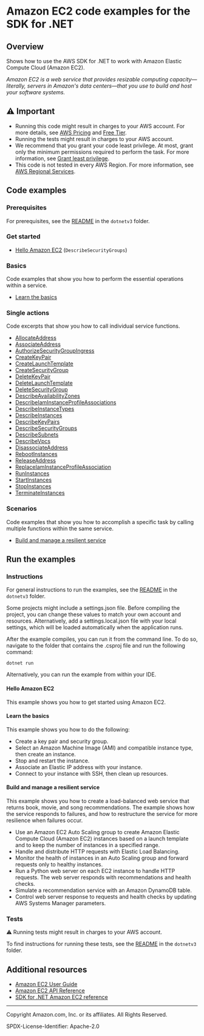 # Amazon EC2 code examples for the SDK for .NET

## Overview

Shows how to use the AWS SDK for .NET to work with Amazon Elastic Compute Cloud (Amazon EC2).

<!--custom.overview.start-->
<!--custom.overview.end-->

_Amazon EC2 is a web service that provides resizable computing capacity—literally, servers in Amazon's data centers—that you use to build and host your software systems._

## ⚠ Important

* Running this code might result in charges to your AWS account. For more details, see [AWS Pricing](https://aws.amazon.com/pricing/) and [Free Tier](https://aws.amazon.com/free/).
* Running the tests might result in charges to your AWS account.
* We recommend that you grant your code least privilege. At most, grant only the minimum permissions required to perform the task. For more information, see [Grant least privilege](https://docs.aws.amazon.com/IAM/latest/UserGuide/best-practices.html#grant-least-privilege).
* This code is not tested in every AWS Region. For more information, see [AWS Regional Services](https://aws.amazon.com/about-aws/global-infrastructure/regional-product-services).

<!--custom.important.start-->
<!--custom.important.end-->

## Code examples

### Prerequisites

For prerequisites, see the [README](../README.md#Prerequisites) in the `dotnetv3` folder.


<!--custom.prerequisites.start-->
<!--custom.prerequisites.end-->

### Get started

- [Hello Amazon EC2](Actions/HelloEC2.cs#L4) (`DescribeSecurityGroups`)


### Basics

Code examples that show you how to perform the essential operations within a service.

- [Learn the basics](Scenarios/EC2_Basics/EC2Basics.cs)


### Single actions

Code excerpts that show you how to call individual service functions.

- [AllocateAddress](Actions/EC2Wrapper.cs#L28)
- [AssociateAddress](Actions/EC2Wrapper.cs#L64)
- [AuthorizeSecurityGroupIngress](Actions/EC2Wrapper.cs#L107)
- [CreateKeyPair](Actions/EC2Wrapper.cs#L170)
- [CreateLaunchTemplate](../cross-service/ResilientService/AutoScalerActions/AutoScalerWrapper.cs#L263)
- [CreateSecurityGroup](Actions/EC2Wrapper.cs#L242)
- [DeleteKeyPair](Actions/EC2Wrapper.cs#L319)
- [DeleteLaunchTemplate](../cross-service/ResilientService/AutoScalerActions/AutoScalerWrapper.cs#L470)
- [DeleteSecurityGroup](Actions/EC2Wrapper.cs#L361)
- [DescribeAvailabilityZones](../cross-service/ResilientService/AutoScalerActions/AutoScalerWrapper.cs#L325)
- [DescribeIamInstanceProfileAssociations](../cross-service/ResilientService/AutoScalerActions/AutoScalerWrapper.cs#L574)
- [DescribeInstanceTypes](Actions/EC2Wrapper.cs#L531)
- [DescribeInstances](Actions/EC2Wrapper.cs#L474)
- [DescribeKeyPairs](Actions/EC2Wrapper.cs#L578)
- [DescribeSecurityGroups](Actions/EC2Wrapper.cs#L620)
- [DescribeSubnets](../cross-service/ResilientService/AutoScalerActions/AutoScalerWrapper.cs#L422)
- [DescribeVpcs](../cross-service/ResilientService/AutoScalerActions/AutoScalerWrapper.cs#L386)
- [DisassociateAddress](Actions/EC2Wrapper.cs#L714)
- [RebootInstances](Actions/EC2Wrapper.cs#L761)
- [ReleaseAddress](Actions/EC2Wrapper.cs#L802)
- [ReplaceIamInstanceProfileAssociation](../cross-service/ResilientService/AutoScalerActions/AutoScalerWrapper.cs#L611)
- [RunInstances](Actions/EC2Wrapper.cs#L837)
- [StartInstances](Actions/EC2Wrapper.cs#L890)
- [StopInstances](Actions/EC2Wrapper.cs#L930)
- [TerminateInstances](Actions/EC2Wrapper.cs#L971)

### Scenarios

Code examples that show you how to accomplish a specific task by calling multiple
functions within the same service.

- [Build and manage a resilient service](../cross-service/ResilientService/ResilientServiceWorkflow/ResilientServiceWorkflow.cs)


<!--custom.examples.start-->
<!--custom.examples.end-->

## Run the examples

### Instructions

For general instructions to run the examples, see the
[README](../README.md#building-and-running-the-code-examples) in the `dotnetv3` folder.

Some projects might include a settings.json file. Before compiling the project,
you can change these values to match your own account and resources. Alternatively,
add a settings.local.json file with your local settings, which will be loaded automatically
when the application runs.

After the example compiles, you can run it from the command line. To do so, navigate to
the folder that contains the .csproj file and run the following command:

```
dotnet run
```

Alternatively, you can run the example from within your IDE.


<!--custom.instructions.start-->
<!--custom.instructions.end-->

#### Hello Amazon EC2

This example shows you how to get started using Amazon EC2.


#### Learn the basics

This example shows you how to do the following:

- Create a key pair and security group.
- Select an Amazon Machine Image (AMI) and compatible instance type, then create an instance.
- Stop and restart the instance.
- Associate an Elastic IP address with your instance.
- Connect to your instance with SSH, then clean up resources.

<!--custom.basic_prereqs.ec2_Scenario_GetStartedInstances.start-->
<!--custom.basic_prereqs.ec2_Scenario_GetStartedInstances.end-->


<!--custom.basics.ec2_Scenario_GetStartedInstances.start-->
<!--custom.basics.ec2_Scenario_GetStartedInstances.end-->


#### Build and manage a resilient service

This example shows you how to create a load-balanced web service that returns book, movie, and song recommendations. The example shows how the service responds to failures, and how to restructure the service for more resilience when failures occur.

- Use an Amazon EC2 Auto Scaling group to create Amazon Elastic Compute Cloud (Amazon EC2) instances based on a launch template and to keep the number of instances in a specified range.
- Handle and distribute HTTP requests with Elastic Load Balancing.
- Monitor the health of instances in an Auto Scaling group and forward requests only to healthy instances.
- Run a Python web server on each EC2 instance to handle HTTP requests. The web server responds with recommendations and health checks.
- Simulate a recommendation service with an Amazon DynamoDB table.
- Control web server response to requests and health checks by updating AWS Systems Manager parameters.

<!--custom.scenario_prereqs.cross_ResilientService.start-->
<!--custom.scenario_prereqs.cross_ResilientService.end-->


<!--custom.scenarios.cross_ResilientService.start-->
<!--custom.scenarios.cross_ResilientService.end-->

### Tests

⚠ Running tests might result in charges to your AWS account.


To find instructions for running these tests, see the [README](../README.md#Tests)
in the `dotnetv3` folder.



<!--custom.tests.start-->
<!--custom.tests.end-->

## Additional resources

- [Amazon EC2 User Guide](https://docs.aws.amazon.com/AWSEC2/latest/UserGuide/concepts.html)
- [Amazon EC2 API Reference](https://docs.aws.amazon.com/AWSEC2/latest/APIReference/Welcome.html)
- [SDK for .NET Amazon EC2 reference](https://docs.aws.amazon.com/sdkfornet/v3/apidocs/items/EC2/NEC2.html)

<!--custom.resources.start-->
<!--custom.resources.end-->

---

Copyright Amazon.com, Inc. or its affiliates. All Rights Reserved.

SPDX-License-Identifier: Apache-2.0